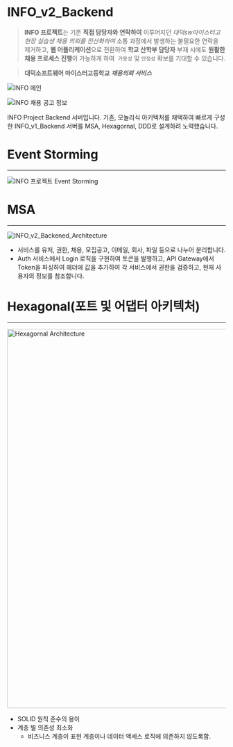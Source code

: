 # INFO_v2_Backend


> **INFO 프로젝트**는 기존 **직접 담당자와 연락하여** 이루어지던 
*대덕sw마이스터고 현장 실습생 채용 의뢰를 전산화하여* 
소통 과정에서 발생하는 불필요한 연락을 제거하고, **웹 어플리케이션**으로 전환하여 **학교 산학부 담당자** 부재 시에도 **원활한 채용 프로세스 진행**이 가능하게 하여  `가용성` 및 `안정성` 확보를 기대할 수 있습니다.
>







> **대덕소프트웨어 마이스터고등학교 
*채용의뢰 서비스***
> 

![INFO 메인](https://user-images.githubusercontent.com/59428479/202425751-3967bee2-46b5-4c88-9760-bd953cf09740.png)


![INFO 채용 공고 정보](https://user-images.githubusercontent.com/59428479/202425793-a0e16f1d-e9d5-444b-97f2-1cae99baed67.png)





 INFO Project Backend 서버입니다. 기존, 모놀리식 아키텍처를 채택하여 빠르게 구성한 INFO_v1_Backend 서버를 MSA, Hexagornal, DDD로 설계하려 노력했습니다. 






# Event Storming
---
![INFO 프로젝트 Event Storming](https://user-images.githubusercontent.com/59428479/202425081-ae43e6c8-35bc-42a1-be51-0f4416fc4bad.jpg)



# MSA
---

![INFO_v2_Backened_Architecture](https://user-images.githubusercontent.com/59428479/202425324-034b440d-3499-4e41-ac2f-3bba6453547a.png)



- 서비스를 유저, 권한, 채용, 모집공고, 이메일, 회사, 파일 등으로 나누어 분리합니다.
- Auth 서비스에서 Login 로직을 구현하여 토큰을 발행하고, API Gateway에서 Token을 파싱하여 헤더에 값을 추가하여 각 서비스에서 권한을 검증하고, 현재 사용자의 정보를 참조합니다.

# Hexagonal(포트 및 어댑터 아키텍처)
---

<img width="873" alt="Hexagornal Architecture" src="https://user-images.githubusercontent.com/59428479/202425478-fe91b4d3-a83e-4668-b6fe-b7ff4ab3756b.png">



- SOLID 원칙 준수의 용이
- 계층 별 의존성 최소화
    - 비즈니스 계층이 표현 계층이나 데이터 액세스 로직에 의존하지 않도록함.
